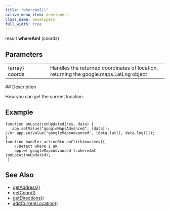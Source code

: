 ```yaml
---
title: "whereAmI()"
active_menu_item: developers
class_name: developers
full_width: true
---
```



result **whereAmI** (coords)

## Parameters

<table>
<tr>
<td width="169">
{array} coords

</td>
<td width="17">
</td>
<td width="694">
Handles the returned coordinates of location, returning the google.maps.LatLng object

</td>
</tr>
</table>
## Description

How you can get the current location.

## Example

    function onLocationUpdated(res, data) {
       app.setValue("googleMapsAdvanced", (data)); 
    //or app.setValue("googleMapsAdvanced", [data.lat(), data.lng()]);
    }
    function handler_actionBtn_onClick(mouseev){
        //Detect where I am
        app.w('googleMapsAdvanced').whereAmI
    (onLocationUpdated);
     }

## See Also

 - [getAddress()](/developers/documentation/scripting-apis/client-api/widget-object-functions/advanced-maps/getaddress)
 - [getCoord()](/developers/documentation/scripting-apis/client-api/widget-object-functions/advanced-maps/getcoord)
 - [getDirections()](/developers/documentation/scripting-apis/client-api/widget-object-functions/advanced-maps/getdirections)
 - [addCurrentLocation()](/developers/documentation/scripting-apis/client-api/widget-object-functions/advanced-maps/addcurrentlocation)

